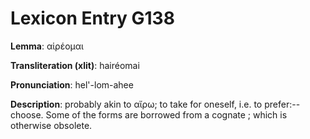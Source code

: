 # Lexicon Entry G138

**Lemma**: αἱρέομαι

**Transliteration (xlit)**: hairéomai

**Pronunciation**: hel'-lom-ahee

**Description**:
probably akin to αἴρω; to take for oneself, i.e. to prefer:--choose. Some of the forms are borrowed from a cognate  ; which is otherwise obsolete.
